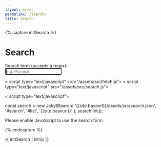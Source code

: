 ```yaml
---
layout: error 
permalink: /search/
title: Search
---
```


{% capture initSearch %}

<h1>Search</h1>

<form id="search-form" action="">
  <label class="label" for="search">Search term (accepts a regex):</label>
  <br/>
  <input class="input" id="search" type="text" name="search" 
        autofocus 
        placeholder="e.g. Promise" 
        autocomplete="off">
  
  <ul class="list  list--results" id="list">
  </ul>
</form>

< script type="text/javascript" src="/assets/src/fetch.js"></script>
< script type="text/javascript" src="/assets/src/search.js"></script>


< script type="text/javascript">

  const search = new JekyllSearch(
    '{{site.baseurl}}/assets/src/search.json',
    '#search',
    '#list',
    '{{site.baseurl}}'
  );
  search.init(); 
  
</script>

<noscript>Please enable JavaScript to use the search form.</noscript>

{% endcapture %}

{{ initSearch | lstrip }}